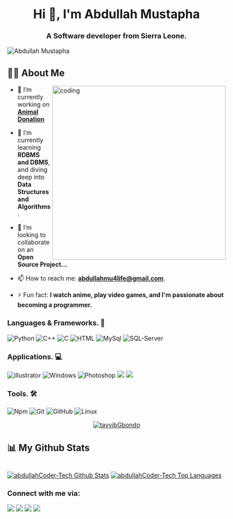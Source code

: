 <h1 align="center">Hi 👋, I'm Abdullah Mustapha</h1>
<h3 align="center">A Software developer from Sierra Leone.</h3>
<p align="left"> <img src="https://komarev.com/ghpvc/?username=abdullahCoder-Tech&label=Views&color=blue&style=plastic" alt="Abdullah Mustapha" /></p>

## 🙋‍♂️ About Me
<img align="right" alt="coding" width="400" src="https://camo.githubusercontent.com/cae12fddd9d6982901d82580bdf321d81fb299141098ca1c2d4891870827bf17/68747470733a2f2f6d69726f2e6d656469756d2e636f6d2f6d61782f313336302f302a37513379765349765f7430696f4a2d5a2e676966">

- 🔭 I’m currently working on **[Animal Donation](https://abdullahcoder-tech.free.nf/)**

- 🌱 I’m currently learning **RDBMS and DBMS**, and diving deep into **Data Structures and Algorithms**.

- 👯 I’m looking to collaborate on an **Open Source Project...**

- 📫 How to reach me: **abdullahmu4life@gmail.com**.

- ⚡ Fun fact: **I watch anime, play video games, and I'm passionate about becoming a programmer.**

 
### Languages & Frameworks. 🚧 

![Python](https://icongr.am/devicon/python-original.svg?size=50&color=currentColor)
![C++](https://icongr.am/devicon/cplusplus-plain.svg?size=50&color=3c6ebe)
![C](https://icongr.am/devicon/c-original.svg?size=50&color=3c6ebe)
![HTML](https://icongr.am/devicon/html5-original.svg?size=50&color=currentColor)
![MySql](https://icongr.am/simple/mysql.svg?size=50&color=282367&colored=)
![SQL-Server](https://icongr.am/simple/microsoftsqlserver.svg?size=50&color=282367&colored=)

### Applications. 💻
![illustrator](https://icongr.am/devicon/illustrator-plain.svg?size=50&color=824217)
![Windows](https://icongr.am/devicon/windows8-original.svg?size=50&color=824217)
![Photoshop](https://icongr.am/devicon/photoshop-line.svg?size=50&colored=)
![](https://icongr.am/simple/gitkraken.svg?size=50&color=282367&colored=)
![](https://icongr.am/simple/gnubash.svg?size=50&color=282367&colored=)

### Tools. 🛠 

![Npm](https://icongr.am/devicon/npm-original-wordmark.svg?size=50&color=currentColor)
![Git](https://icongr.am/devicon/git-original.svg?size=50&color=currentColor)
![GitHub](https://icongr.am/devicon/github-original.svg?size=50&color=currentColor)
![Linux](https://icongr.am/devicon/linux-original.svg?size=50&color=000000)


<p align="center">
    <a href="https://github.com/abdullahCoder-Tech/github-readme-streak-stats">
        <img title="🔥 Get streak stats for your profile at git.io/streak-stats" alt="tayyibGbondo" src="https://github-readme-streak-stats.herokuapp.com/?user=abdullahCoder-Tech&theme=black-ice&hide_border=true&stroke=0000&background=060A0CD0"/>
    </a>
</p>

## 📊 My Github Stats

  <br/>
    <a href="https://github.com/abdullahCoder-Tech/github-readme-stats"><img alt="abdullahCoder-Tech Github Stats" src="https://github-readme-stats.vercel.app/api?username=abdullahCoder-Tech&show_icons=true&count_private=true&theme=react&hide_border=true&bg_color=0D1117" /></a>
    <a href="https://github.com/abdullahCoder-Tech/github-readme-stats">
    <img alt="abdullahCoder-Tech Top Languages" src="https://github-readme-stats.vercel.app/api/top-langs/?username=abdullahCoder-Tech&langs_count=8&count_private=true&layout=compact&theme=react&hide_border=true&bg_color=0D1117" />
    </a>
  <br/>


### Connect with me via:
<p align="left">

<a href = "https://www.linkedin.com/in/abdullah-mustapha-ab529229a/"><img src="https://img.icons8.com/fluent/48/000000/linkedin.png"/></a>
<a href = "https://twitter.com/CodeByAbdullah"><img src="https://img.icons8.com/fluent/48/000000/twitter.png"/></a>
<a href = "https://www.instagram.com/_am4tech/?hl=en"><img src="https://img.icons8.com/fluent/48/000000/instagram-new.png"/></a>
<a href = "https://wa.me/message/JU7M7LRRGDFGM1"><img src="https://img.icons8.com/fluent/48/000000/whatsapp.png"/></a>

</p>
